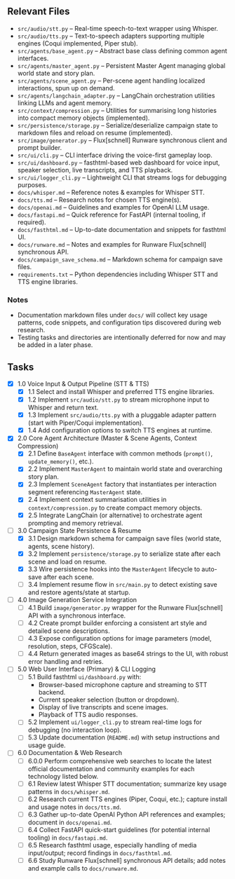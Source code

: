 ## Relevant Files

- `src/audio/stt.py` – Real-time speech-to-text wrapper using Whisper.
- `src/audio/tts.py` – Text-to-speech adapters supporting multiple engines (Coqui implemented, Piper stub).
- `src/agents/base_agent.py` – Abstract base class defining common agent interfaces.
- `src/agents/master_agent.py` – Persistent Master Agent managing global world state and story plan.
- `src/agents/scene_agent.py` – Per-scene agent handling localized interactions, spun up on demand.
- `src/agents/langchain_adapter.py` – LangChain orchestration utilities linking LLMs and agent memory.
- `src/context/compression.py` – Utilities for summarising long histories into compact memory objects (implemented).
- `src/persistence/storage.py` – Serialize/deserialize campaign state to markdown files and reload on resume (implemented).
- `src/image/generator.py` – Flux[schnell] Runware synchronous client and prompt builder.
- `src/ui/cli.py` – CLI interface driving the voice-first gameplay loop.
- `src/ui/dashboard.py` – fasthtml-based web dashboard for voice input, speaker selection, live transcripts, and TTS playback.
- `src/ui/logger_cli.py` – Lightweight CLI that streams logs for debugging purposes.
- `docs/whisper.md` – Reference notes & examples for Whisper STT.
- `docs/tts.md` – Research notes for chosen TTS engine(s).
- `docs/openai.md` – Guidelines and examples for OpenAI LLM usage.
- `docs/fastapi.md` – Quick reference for FastAPI (internal tooling, if required).
- `docs/fasthtml.md` – Up-to-date documentation and snippets for fasthtml UI.
- `docs/runware.md` – Notes and examples for Runware Flux[schnell] synchronous API.
- `docs/campaign_save_schema.md` – Markdown schema for campaign save files.
- `requirements.txt` – Python dependencies including Whisper STT and TTS engine libraries.

### Notes

- Documentation markdown files under `docs/` will collect key usage patterns, code snippets, and configuration tips discovered during web research.
- Testing tasks and directories are intentionally deferred for now and may be added in a later phase.

## Tasks

- [x] 1.0 Voice Input & Output Pipeline (STT & TTS)
  - [x] 1.1 Select and install Whisper and preferred TTS engine libraries.
  - [x] 1.2 Implement `src/audio/stt.py` to stream microphone input to Whisper and return text.
  - [x] 1.3 Implement `src/audio/tts.py` with a pluggable adapter pattern (start with Piper/Coqui implementation).
  - [x] 1.4 Add configuration options to switch TTS engines at runtime.

- [x] 2.0 Core Agent Architecture (Master & Scene Agents, Context Compression)
  - [x] 2.1 Define `BaseAgent` interface with common methods (`prompt()`, `update_memory()`, etc.).
  - [x] 2.2 Implement `MasterAgent` to maintain world state and overarching story plan.
  - [x] 2.3 Implement `SceneAgent` factory that instantiates per interaction segment referencing `MasterAgent` state.
  - [x] 2.4 Implement context summarisation utilities in `context/compression.py` to create compact memory objects.
  - [x] 2.5 Integrate LangChain (or alternative) to orchestrate agent prompting and memory retrieval.

- [ ] 3.0 Campaign State Persistence & Resume
  - [x] 3.1 Design markdown schema for campaign save files (world state, agents, scene history).
  - [x] 3.2 Implement `persistence/storage.py` to serialize state after each scene and load on resume.
  - [x] 3.3 Wire persistence hooks into the `MasterAgent` lifecycle to auto-save after each scene.
  - [ ] 3.4 Implement resume flow in `src/main.py` to detect existing save and restore agents/state at startup.

- [ ] 4.0 Image Generation Service Integration
  - [ ] 4.1 Build `image/generator.py` wrapper for the Runware Flux[schnell] API with a synchronous interface.
  - [ ] 4.2 Create prompt builder enforcing a consistent art style and detailed scene descriptions.
  - [ ] 4.3 Expose configuration options for image parameters (model, resolution, steps, CFGScale).
  - [ ] 4.4 Return generated images as base64 strings to the UI, with robust error handling and retries.

- [ ] 5.0 Web User Interface (Primary) & CLI Logging
  - [ ] 5.1 Build fasthtml `ui/dashboard.py` with:
    - Browser-based microphone capture and streaming to STT backend.
    - Current speaker selection (button or dropdown).
    - Display of live transcripts and scene images.
    - Playback of TTS audio responses.
  - [ ] 5.2 Implement `ui/logger_cli.py` to stream real-time logs for debugging (no interaction loop).
  - [ ] 5.3 Update documentation (`README.md`) with setup instructions and usage guide.

- [ ] 6.0 Documentation & Web Research
  - [ ] 6.0.0 Perform comprehensive web searches to locate the latest official documentation and community examples for each technology listed below.
  - [ ] 6.1 Review latest Whisper STT documentation; summarize key usage patterns in `docs/whisper.md`.
  - [ ] 6.2 Research current TTS engines (Piper, Coqui, etc.); capture install and usage notes in `docs/tts.md`.
  - [ ] 6.3 Gather up-to-date OpenAI Python API references and examples; document in `docs/openai.md`.
  - [ ] 6.4 Collect FastAPI quick-start guidelines (for potential internal tooling) in `docs/fastapi.md`.
  - [ ] 6.5 Research fasthtml usage, especially handling of media input/output; record findings in `docs/fasthtml.md`.
  - [ ] 6.6 Study Runware Flux[schnell] synchronous API details; add notes and example calls to `docs/runware.md`.  